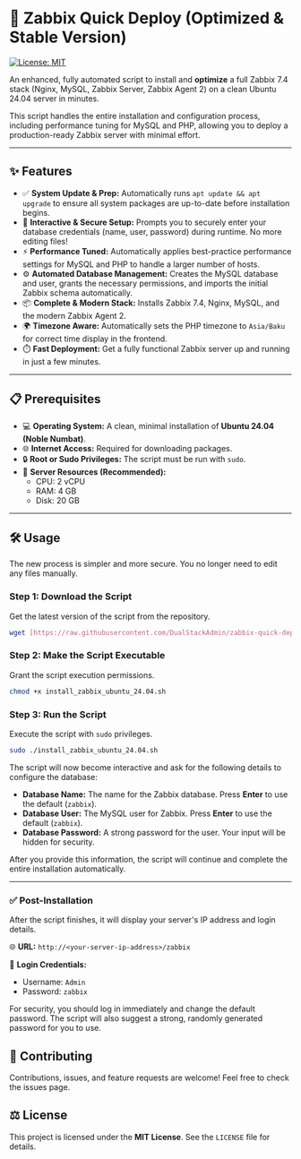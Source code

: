 # 🚀 Zabbix Quick Deploy (Optimized & Stable Version)

[![License: MIT](https://img.shields.io/badge/License-MIT-yellow.svg)](https://opensource.org/licenses/MIT)

An enhanced, fully automated script to install and **optimize** a full Zabbix 7.4 stack (Nginx, MySQL, Zabbix Server, Zabbix Agent 2) on a clean Ubuntu 24.04 server in minutes.

This script handles the entire installation and configuration process, including performance tuning for MySQL and PHP, allowing you to deploy a production-ready Zabbix server with minimal effort.

---

## ✨ Features

* ✅ **System Update & Prep:** Automatically runs `apt update && apt upgrade` to ensure all system packages are up-to-date before installation begins.
* 🤖 **Interactive & Secure Setup:** Prompts you to securely enter your database credentials (name, user, password) during runtime. No more editing files!
* ⚡ **Performance Tuned:** Automatically applies best-practice performance settings for MySQL and PHP to handle a larger number of hosts.
* ⚙️ **Automated Database Management:** Creates the MySQL database and user, grants the necessary permissions, and imports the initial Zabbix schema automatically.
* 📦 **Complete & Modern Stack:** Installs Zabbix 7.4, Nginx, MySQL, and the modern Zabbix Agent 2.
* 🌍 **Timezone Aware:** Automatically sets the PHP timezone to `Asia/Baku` for correct time display in the frontend.
* ⏱️ **Fast Deployment:** Get a fully functional Zabbix server up and running in just a few minutes.

---

## 📋 Prerequisites

* 💻 **Operating System:** A clean, minimal installation of **Ubuntu 24.04 (Noble Numbat)**.
* 🌐 **Internet Access:** Required for downloading packages.
* 🔒 **Root or Sudo Privileges:** The script must be run with `sudo`.
* 💾 **Server Resources (Recommended):**
    * CPU: 2 vCPU
    * RAM: 4 GB
    * Disk: 20 GB

---

## 🛠️ Usage

The new process is simpler and more secure. You no longer need to edit any files manually.

### Step 1: Download the Script

Get the latest version of the script from the repository.
```bash
wget [https://raw.githubusercontent.com/DualStackAdmin/zabbix-quick-deploy-/main/install_zabbix_ubuntu_24.04.sh](https://raw.githubusercontent.com/DualStackAdmin/zabbix-quick-deploy-/main/install_zabbix_ubuntu_24.04.sh)
```

### Step 2: Make the Script Executable

Grant the script execution permissions.
```bash
chmod +x install_zabbix_ubuntu_24.04.sh
```

### Step 3: Run the Script

Execute the script with `sudo` privileges.
```bash
sudo ./install_zabbix_ubuntu_24.04.sh
```
The script will now become interactive and ask for the following details to configure the database:

* **Database Name:** The name for the Zabbix database. Press **Enter** to use the default (`zabbix`).
* **Database User:** The MySQL user for Zabbix. Press **Enter** to use the default (`zabbix`).
* **Database Password:** A strong password for the user. Your input will be hidden for security.

After you provide this information, the script will continue and complete the entire installation automatically.

---

### ✅ Post-Installation

After the script finishes, it will display your server's IP address and login details.

🌐 **URL:** `http://<your-server-ip-address>/zabbix`

🔑 **Login Credentials:**
* Username: `Admin`
* Password: `zabbix`

For security, you should log in immediately and change the default password. The script will also suggest a strong, randomly generated password for you to use.

## 🤝 Contributing

Contributions, issues, and feature requests are welcome!
Feel free to check the issues page.

## ⚖️ License

This project is licensed under the **MIT License**.
See the `LICENSE` file for details.
